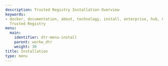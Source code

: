 ```yaml
---
description: Trusted Registry Installation Overview
keywords:
- docker, documentation, about, technology, install, enterprise, hub, CS engine, Docker
  Trusted Registry
menu:
  main:
    identifier: dtr-menu-install
    parent: workw_dtr
    weight: 30
title: Installation
type: menu
---
```

